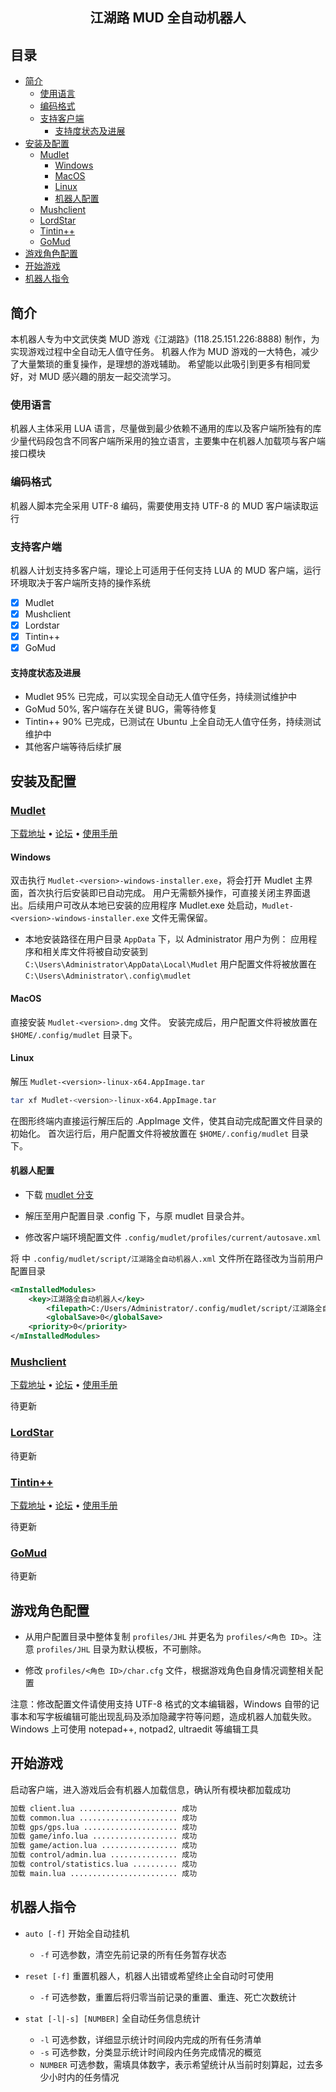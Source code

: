 <h2 align="center">江湖路 MUD 全自动机器人</h2>

## 目录
- [简介](#简介)
  - [使用语言](#使用语言)
  - [编码格式](#编码格式)
  - [支持客户端](#支持客户端)
    - [支持度状态及进展](#支持度状态及进展)
- [安装及配置](#安装及配置)
  - [Mudlet](#Mudlet)
    - [Windows](#Windows)
    - [MacOS](#MacOS)
    - [Linux](#Linux)
    - [机器人配置](#机器人配置)
  - [Mushclient](#Mushclient)
  - [LordStar](#LordStar)
  - [Tintin++](#Tintin)
  - [GoMud](#GoMud)
- [游戏角色配置](#游戏角色配置)
- [开始游戏](#开始游戏)
- [机器人指令](#机器人指令)

## 简介

本机器人专为中文武侠类 MUD 游戏《江湖路》(118.25.151.226:8888) 制作，为实现游戏过程中全自动无人值守任务。
机器人作为 MUD 游戏的一大特色，减少了大量繁琐的重复操作，是理想的游戏辅助。
希望能以此吸引到更多有相同爱好，对 MUD 感兴趣的朋友一起交流学习。

### 使用语言

机器人主体采用 LUA 语言，尽量做到最少依赖不通用的库以及客户端所独有的库
少量代码段包含不同客户端所采用的独立语言，主要集中在机器人加载项与客户端接口模块

### 编码格式

机器人脚本完全采用 UTF-8 编码，需要使用支持 UTF-8 的 MUD 客户端读取运行

### 支持客户端

机器人计划支持多客户端，理论上可适用于任何支持 LUA 的 MUD 客户端，运行环境取决于客户端所支持的操作系统

* [X] Mudlet 
* [X] Mushclient
* [X] Lordstar
* [X] Tintin++
* [X] GoMud

#### 支持度状态及进展

* Mudlet 95% 已完成，可以实现全自动无人值守任务，持续测试维护中
* GoMud 50%, 客户端存在关键 BUG，需等待修复
* Tintin++ 90% 已完成，已测试在 Ubuntu 上全自动无人值守任务，持续测试维护中
* 其他客户端等待后续扩展


## 安装及配置

### [Mudlet](https://www.mudlet.org)

<p align="left">
    <a href="https://www.mudlet.org/download/">下载地址</a> •
    <a href="https://forums.mudlet.org/index.php">论坛</a> •
    <a href="https://wiki.mudlet.org/w/Manual:Contents">使用手册</a>
</p>

  #### Windows

  双击执行 `Mudlet-<version>-windows-installer.exe`，将会打开 Mudlet 主界面，首次执行后安装即已自动完成。
  用户无需额外操作，可直接关闭主界面退出。后续用户可改从本地已安装的应用程序 Mudlet.exe 处启动，`Mudlet-<version>-windows-installer.exe` 文件无需保留。

  * 本地安装路径在用户目录 `AppData` 下，以 Administrator 用户为例：
    应用程序和相关库文件将被自动安装到 `C:\Users\Administrator\AppData\Local\Mudlet`
    用户配置文件将被放置在 `C:\Users\Administrator\.config\mudlet`

  #### MacOS

  直接安装 `Mudlet-<version>.dmg` 文件。
  安装完成后，用户配置文件将被放置在 `$HOME/.config/mudlet` 目录下。

  #### Linux

  解压 `Mudlet-<version>-linux-x64.AppImage.tar`

  ```sh
  tar xf Mudlet-<version>-linux-x64.AppImage.tar
  ```

  在图形终端内直接运行解压后的 .AppImage 文件，使其自动完成配置文件目录的初始化。
  首次运行后，用户配置文件将被放置在 `$HOME/.config/mudlet` 目录下。

#### 机器人配置

* 下载 [mudlet 分支](https://github.com/zhenzh/JHL/archive/mudlet.zip)

* 解压至用户配置目录 .config 下，与原 mudlet 目录合并。

* 修改客户端环境配置文件 `.config/mudlet/profiles/current/autosave.xml`

将 <filepath> 中 `.config/mudlet/script/江湖路全自动机器人.xml` 文件所在路径改为当前用户配置目录

  ```xml
  <mInstalledModules>
      <key>江湖路全自动机器人</key>
          <filepath>C:/Users/Administrator/.config/mudlet/script/江湖路全自动机器人.xml</filepath>
          <globalSave>0</globalSave>
      <priority>0</priority>
  </mInstalledModules>
  ```

### [Mushclient](http://www.gammon.com.au/mushclient/mushclient.htm)

<p align="left">
    <a href="http://www.gammon.com.au/downloads/dlmushclient.htm">下载地址</a> •
    <a href="http://www.gammon.com.au/scripts/forum.php?bbsection_id=1">论坛</a> •
    <a href="http://www.gammon.com.au/scripts/doc.php?general=contents">使用手册</a>
</p>

待更新

### [LordStar](http://123.57.227.23/forum/)

待更新

### [Tintin++](https://tintin.mudhalla.net/)

<p align="left">
    <a href="https://tintin.mudhalla.net/download.php">下载地址</a> •
    <a href="https://github.com/scandum/tintin/discussions">论坛</a> •
    <a href="https://tintin.mudhalla.net/manual/">使用手册</a>
</p>

待更新

### [GoMud](https://github.com/mudclient/go-mud)

待更新

## 游戏角色配置

* 从用户配置目录中整体复制 `profiles/JHL` 并更名为 `profiles/<角色 ID>`。注意 `profiles/JHL` 目录为默认模板，不可删除。

* 修改 `profiles/<角色 ID>/char.cfg` 文件，根据游戏角色自身情况调整相关配置

注意：修改配置文件请使用支持 UTF-8 格式的文本编辑器，Windows 自带的记事本和写字板编辑可能出现乱码及添加隐藏字符等问题，造成机器人加载失败。
Windows 上可使用 notepad++, notpad2, ultraedit 等编辑工具

## 开始游戏

启动客户端，进入游戏后会有机器人加载信息，确认所有模块都加载成功

```sh
加载 client.lua ...................... 成功
加载 common.lua ...................... 成功
加载 gps/gps.lua ..................... 成功
加载 game/info.lua ................... 成功
加载 game/action.lua ................. 成功
加载 control/admin.lua ............... 成功
加载 control/statistics.lua .......... 成功
加载 main.lua ........................ 成功
```

## 机器人指令

* `auto [-f]` 开始全自动挂机
  - `-f`        可选参数，清空先前记录的所有任务暂存状态

* `reset [-f]` 重置机器人，机器人出错或希望终止全自动时可使用
  - `-f`        可选参数，重置后将归零当前记录的重置、重连、死亡次数统计

* `stat [-l|-s] [NUMBER]` 全自动任务信息统计
  - `-l`        可选参数，详细显示统计时间段内完成的所有任务清单
  - `-s`        可选参数，分类显示统计时间段内任务完成情况的概览
  - `NUMBER`    可选参数，需填具体数字，表示希望统计从当前时刻算起，过去多少小时内的任务情况